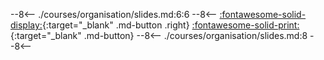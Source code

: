 --8<--
./courses/organisation/slides.md:6:6
--8<--
[:fontawesome-solid-display:](./slides.md "Watch the slides !"){:target="_blank" .md-button .right}
[:fontawesome-solid-print:](./slides.md?print-pdf "Print the slides (Only on Chrome)"){:target="_blank" .md-button}
--8<--
./courses/organisation/slides.md:8
--8<--
